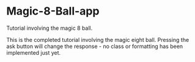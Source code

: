 # Magic-8-Ball-app
Tutorial involving the magic 8 ball.

This is the completed tutorial involving the magic eight ball. Pressing the ask button will change the response - no class or formatting has been implemented just yet. 
